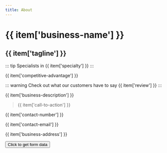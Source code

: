 ```yaml
---
title: About
---
```

<div v-for="item of myJson">
  <h1>{{ item['business-name'] }}</h1>
  <h2>{{ item['tagline'] }}</h2>

  ::: tip Specialists in {{ item['specialty'] }}
  <span> </span>
  :::

  <span>{{ item['competitive-advantage'] }}</span>

  ::: warning Check out what our customers have to say
  <span> {{ item['review'] }}</span>
  :::

  <p>{{ item['business-description'] }}</p>

  > {{ item['call-to-action'] }}

  <p>{{ item['contact-number'] }}</p>

  <p>{{ item['contact-email'] }}</p>

  <p>{{ item['business-address'] }}</p>
</div>

<button v-on:click=downloadForm()>Click to get form data</button>

<script>
  import json from './data.json'

  export default {
    data () {
      return {
        myJson: json,
      };
    },
    methods: {
      downloadForm () {
        console.log('downloading Form ...');
      }
    }
  }
</script>
